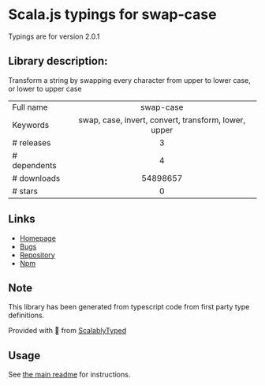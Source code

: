 
# Scala.js typings for swap-case

Typings are for version 2.0.1

## Library description:
Transform a string by swapping every character from upper to lower case, or lower to upper case

|                    |                 |
| ------------------ | :-------------: |
| Full name          | swap-case |
| Keywords           | swap, case, invert, convert, transform, lower, upper |
| # releases         | 3 |
| # dependents       | 4 |
| # downloads        | 54898657 |
| # stars            | 0 |

## Links
- [Homepage](https://github.com/blakeembrey/change-case/tree/master/packages/swap-case#readme)
- [Bugs](https://github.com/blakeembrey/change-case/issues)
- [Repository](https://github.com/blakeembrey/change-case)
- [Npm](https://www.npmjs.com/package/swap-case)
    


## Note
This library has been generated from typescript code from first party type definitions.

Provided with :purple_heart: from [ScalablyTyped](https://github.com/oyvindberg/ScalablyTyped)

## Usage
See [the main readme](../../readme.md) for instructions.


